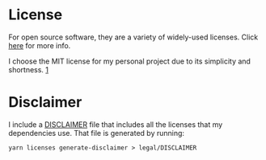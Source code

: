 # License

For open source software, they are a variety of widely-used licenses. Click [here](https://opensource.org) for more info.

I choose the MIT license for my personal project due to its simplicity and shortness. [1]

# Disclaimer

I include a [DISCLAIMER](/legal/DISCLAIMER) file that includes all the licenses that my dependencies use.
That file is generated by running:

`yarn licenses generate-disclaimer > legal/DISCLAIMER`

[1]: https://opensource.org/licenses/MIT
